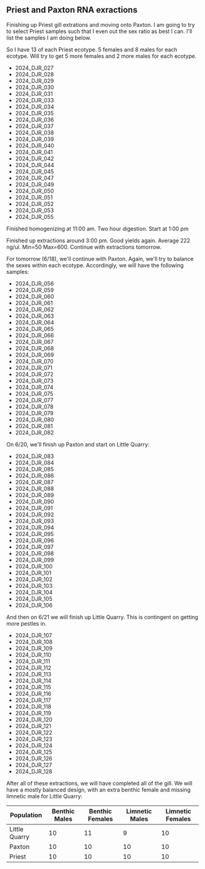 ## Priest and Paxton RNA exractions

Finishing up Priest gill extrations and moving onto Paxton. I am going to try to select Priest samples such that I even out the sex ratio as best I can. I'll list the samples I am doing below.

So I have 13 of each Priest ecotype. 5 females and 8 males for each ecotype. Will try to get 5 more females and 2 more males for each ecotype.  

* 2024_DJR_027
* 2024_DJR_028
* 2024_DJR_029
* 2024_DJR_030
* 2024_DJR_031
* 2024_DJR_033
* 2024_DJR_034
* 2024_DJR_035
* 2024_DJR_036
* 2024_DJR_037
* 2024_DJR_038
* 2024_DJR_039
* 2024_DJR_040
* 2024_DJR_041
* 2024_DJR_042
* 2024_DJR_044
* 2024_DJR_045
* 2024_DJR_047
* 2024_DJR_049
* 2024_DJR_050
* 2024_DJR_051
* 2024_DJR_052
* 2024_DJR_053
* 2024_DJR_055

Finished homogenizing at 11:00 am. Two hour digestion. Start at 1:00 pm

Finished up extractions around 3:00 pm. Good yields again. Average 222 ng/ul. Min=50 Max=600. Continue with extractions tomorrow.

For tomorrow (6/18), we'll continue with Paxton. Again, we'll try to balance the sexes within each ecotype. Accordingly, we will have the following samples:

* 2024_DJR_056
* 2024_DJR_059
* 2024_DJR_060
* 2024_DJR_061
* 2024_DJR_062
* 2024_DJR_063
* 2024_DJR_064
* 2024_DJR_065
* 2024_DJR_066
* 2024_DJR_067
* 2024_DJR_068
* 2024_DJR_069
* 2024_DJR_070
* 2024_DJR_071
* 2024_DJR_072
* 2024_DJR_073
* 2024_DJR_074
* 2024_DJR_075
* 2024_DJR_077
* 2024_DJR_078
* 2024_DJR_079
* 2024_DJR_080
* 2024_DJR_081
* 2024_DJR_082

On 6/20, we'll finish up Paxton and start on Little Quarry:

* 2024_DJR_083
* 2024_DJR_084
* 2024_DJR_085
* 2024_DJR_086
* 2024_DJR_087
* 2024_DJR_088
* 2024_DJR_089
* 2024_DJR_090
* 2024_DJR_091
* 2024_DJR_092
* 2024_DJR_093
* 2024_DJR_094
* 2024_DJR_095
* 2024_DJR_096
* 2024_DJR_097
* 2024_DJR_098
* 2024_DJR_099
* 2024_DJR_100
* 2024_DJR_101
* 2024_DJR_102
* 2024_DJR_103
* 2024_DJR_104
* 2024_DJR_105
* 2024_DJR_106


And then on 6/21 we will finish up Little Quarry. This is contingent on getting more pestles in.

* 2024_DJR_107
* 2024_DJR_108
* 2024_DJR_109
* 2024_DJR_110
* 2024_DJR_111
* 2024_DJR_112
* 2024_DJR_113
* 2024_DJR_114
* 2024_DJR_115
* 2024_DJR_116
* 2024_DJR_117
* 2024_DJR_118
* 2024_DJR_119
* 2024_DJR_120
* 2024_DJR_121
* 2024_DJR_122
* 2024_DJR_123
* 2024_DJR_124
* 2024_DJR_125
* 2024_DJR_126
* 2024_DJR_127
* 2024_DJR_128

After all of these extractions, we will have completed all of the gill. We will have a mostly balanced design, with an extra benthic female and missing limnetic male for Little Quarry:

|Population|Benthic Males|Benthic Females|Limnetic Males|Limnetic Females|
|-----|-----|-----|-----|-----|
|Little Quarry|10|11|9|10|
|Paxton|10|10|10|10|
|Priest|10|10|10|10
